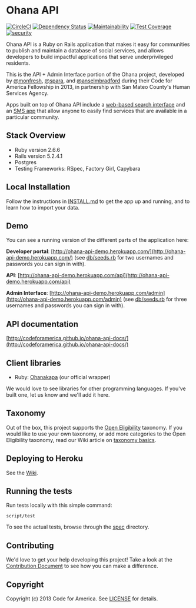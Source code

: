 # Ohana API

[![CircleCI](https://circleci.com/gh/codeforamerica/ohana-api/tree/master.svg?style=svg)](https://circleci.com/gh/codeforamerica/ohana-api/tree/master) [![Dependency Status](https://gemnasium.com/codeforamerica/ohana-api.svg)](https://gemnasium.com/codeforamerica/ohana-api) [![Maintainability](https://api.codeclimate.com/v1/badges/64c25ee17eae19dd61ed/maintainability)](https://codeclimate.com/github/codeforamerica/ohana-api/maintainability) [![Test Coverage](https://api.codeclimate.com/v1/badges/64c25ee17eae19dd61ed/test_coverage)](https://codeclimate.com/github/codeforamerica/ohana-api/test_coverage)
[![security](https://hakiri.io/github/codeforamerica/ohana-api/master.svg)](https://hakiri.io/github/codeforamerica/ohana-api/master)

Ohana API is a Ruby on Rails application that makes it easy for communities to publish and maintain a database of social services, and allows developers to build impactful applications that serve underprivileged residents.

This is the API + Admin Interface portion of the Ohana project, developed by [@monfresh](https://github.com/monfresh), [@spara](https://github.com/spara), and [@anselmbradford](https://github.com/anselmbradford) during their Code for America Fellowship in 2013, in partnership with San Mateo County's Human Services Agency.

Apps built on top of Ohana API include a [web-based search interface](https://github.com/codeforamerica/ohana-web-search) and an [SMS app] that allow anyone to easily find services that are available in a particular community.

[SMS app]: https://github.com/monfresh/ohana-sms

## Stack Overview

* Ruby version 2.6.6
* Rails version 5.2.4.1
* Postgres
* Testing Frameworks: RSpec, Factory Girl, Capybara

## Local Installation

Follow the instructions in [INSTALL.md][install] to get the app up and running, and to learn how to import your data.

[install]: https://github.com/codeforamerica/ohana-api/blob/master/INSTALL.md

## Demo
You can see a running version of the different parts of the application here:

**Developer portal**: [http://ohana-api-demo.herokuapp.com/](http://ohana-api-demo.herokuapp.com/)
(see [db/seeds.rb][developer_portal_seeds] for two usernames and passwords you can sign in with).

**API**: [http://ohana-api-demo.herokuapp.com/api](http://ohana-api-demo.herokuapp.com/api)

**Admin Interface**: [http://ohana-api-demo.herokuapp.com/admin](http://ohana-api-demo.herokuapp.com/admin)
(see [db/seeds.rb][admin_interface_seeds] for three usernames and passwords you can sign in with).

[developer_portal_seeds]: https://github.com/codeforamerica/ohana-api/blob/master/db/seeds.rb#L10-L23
[admin_interface_seeds]: https://github.com/codeforamerica/ohana-api/blob/master/db/seeds.rb#L25-45

## API documentation
[http://codeforamerica.github.io/ohana-api-docs/](http://codeforamerica.github.io/ohana-api-docs/)

## Client libraries

- Ruby: [Ohanakapa][ohanakapa] (our official wrapper)

We would love to see libraries for other programming languages.
If you've built one, let us know and we'll add it here.

[ohanakapa]: https://github.com/codeforamerica/ohanakapa

## Taxonomy
Out of the box, this project supports the [Open Eligibility](http://openeligibility.org)
taxonomy. If you would like to use your own taxonomy, or add more categories to
the Open Eligibility taxonomy, read our Wiki article on [taxonomy basics](https://github.com/codeforamerica/ohana-api/wiki/Taxonomy-basics).

## Deploying to Heroku
See the [Wiki](https://github.com/codeforamerica/ohana-api/wiki/How-to-deploy-the-Ohana-API-to-your-Heroku-account).

## Running the tests

Run tests locally with this simple command:

    script/test

To see the actual tests, browse through the [spec](https://github.com/codeforamerica/ohana-api/tree/master/spec) directory.

## Contributing

We'd love to get your help developing this project! Take a look at the [Contribution Document](https://github.com/codeforamerica/ohana-api/blob/master/CONTRIBUTING.md) to see how you can make a difference.

## Copyright
Copyright (c) 2013 Code for America. See [LICENSE](https://github.com/codeforamerica/ohana-api/blob/master/LICENSE.md) for details.
